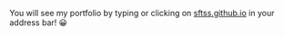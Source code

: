 You will see my portfolio by typing or clicking on [sftss.github.io](https://sftss.github.io/) in your address bar! :grinning:
